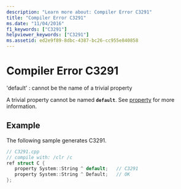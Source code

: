 ```yaml
---
description: "Learn more about: Compiler Error C3291"
title: "Compiler Error C3291"
ms.date: "11/04/2016"
f1_keywords: ["C3291"]
helpviewer_keywords: ["C3291"]
ms.assetid: ed2e9f89-8dbc-4387-bc26-cc955e840858
---
```

# Compiler Error C3291

'default' : cannot be the name of a trivial property

A trivial property cannot be named **`default`**. See [property](../../extensions/property-cpp-component-extensions.md) for more information.

## Example

The following sample generates C3291.

```cpp
// C3291.cpp
// compile with: /clr /c
ref struct C {
   property System::String ^ default;   // C3291
   property System::String ^ Default;   // OK
};
```
